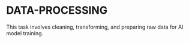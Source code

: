 # DATA-PROCESSING
This task involves cleaning, transforming, and preparing raw data for AI model training.
